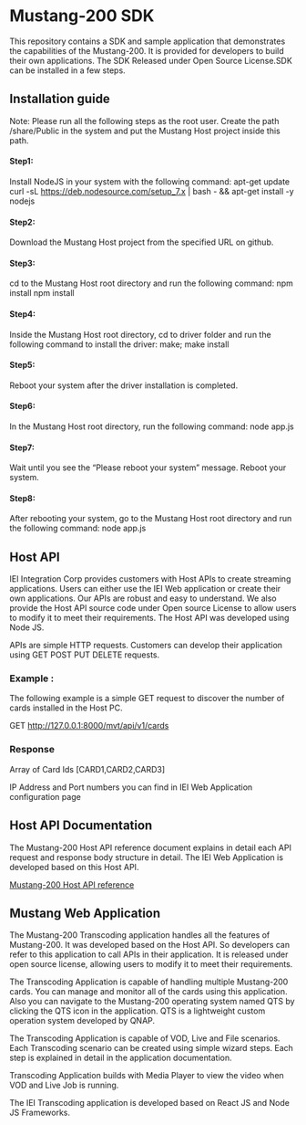 # Mustang-200 SDK

This repository contains a SDK and sample application that demonstrates the capabilities of the Mustang-200. It is provided for developers to build their own applications. 
The SDK Released under Open Source License.SDK can be installed in a few steps.

## Installation  guide

Note: Please run all the following steps as the root user. Create the path /share/Public in the system and put the Mustang Host project inside this path.

#### Step1:
Install NodeJS in your system with the following command: apt-get update curl -sL https://deb.nodesource.com/setup_7.x | bash - && apt-get install -y nodejs

#### Step2:
Download the Mustang Host project from the specified URL on github.

#### Step3:
cd to the Mustang Host root directory and run the following command: npm install
npm install

#### Step4:
Inside the Mustang Host root directory, cd to driver folder and run the following command to install the driver: make; make install

#### Step5:
Reboot your system after the driver installation is completed.

#### Step6:
In the Mustang Host root directory, run the following command: node app.js

#### Step7:
Wait until you see the “Please reboot your system” message. Reboot your system.

#### Step8:
After rebooting your system, go to the Mustang Host root directory and run the following command: node app.js

## Host API
         
IEI Integration Corp provides customers with Host APIs to create streaming applications. Users can either use the IEI Web application or create their own applications. 
Our APIs are robust and easy to understand. We also provide the Host API source code under Open source License to allow users to modify it to meet their requirements. 
The Host API was developed using Node JS.

APIs are simple HTTP requests. Customers can develop their application using GET POST PUT DELETE requests.

### Example :

The following example is a simple GET request to discover the number of cards installed in the Host PC. 

GET http://127.0.0.1:8000/mvt/api/v1/cards

### Response 
Array of Card Ids [CARD1,CARD2,CARD3]

IP Address and Port numbers you can find in IEI Web Application configuration page

## Host API Documentation 
The Mustang-200 Host API reference document explains in detail each API request and response body structure in detail. The IEI Web Application is developed based on this Host API.

[Mustang-200 Host API reference](https://github.com/IEI-dev/Mustang-Video-Transcode-Host-Server-SDK/blob/master/apidoc/Mutang200HostAPIReference.pdf)

## Mustang Web Application

 The Mustang-200 Transcoding application handles all the features of Mustang-200. It was developed based on the Host API. So developers can refer to this application to call APIs 
 in their application. It is released under open source license, allowing users to modify it to meet their requirements.

 The Transcoding Application is capable of handling multiple Mustang-200 cards. You can manage and monitor all of the cards using this application.
 Also you can navigate to the Mustang-200 operating system named QTS by clicking the QTS icon in the application. QTS is a lightweight custom operation system developed by QNAP.
 
 The Transcoding Application is capable of VOD, Live and File scenarios. Each Transcoding scenario can be created using simple wizard steps.
 Each step is explained in detail in the application documentation.
 
 Transcoding Application builds with Media Player to view the video when VOD and Live Job is running.
 
 The IEI Transcoding application is developed based on React JS and Node JS Frameworks.

        
